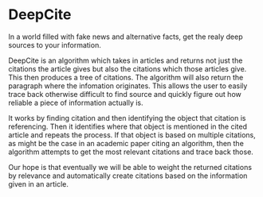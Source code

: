 # DeepCite
In a world filled with fake news and alternative facts, get the realy deep sources to your information.

DeepCite is an algorithm which takes in articles and returns not just the citations the article gives
but also the citations which those articles give. This then produces a tree of citations. The algorithm 
will also return the paragraph where the infomation originates.
This allows the user to easily trace back otherwise difficult to find source and quickly figure out how reliable
a piece of information actually is.

It works by finding citation and then identifying the object that citation is referencing. Then it identifies
where that object is mentioned in the cited article and repeats the process. If that object is based on multiple
citations, as might be the case in an academic paper citing an algorithm, then the algorithm attempts to get the
most relevant citations and trace back those.

Our hope is that eventually we will be able to weight the returned citations by relevance and automatically
create citations based on the information given in an article.